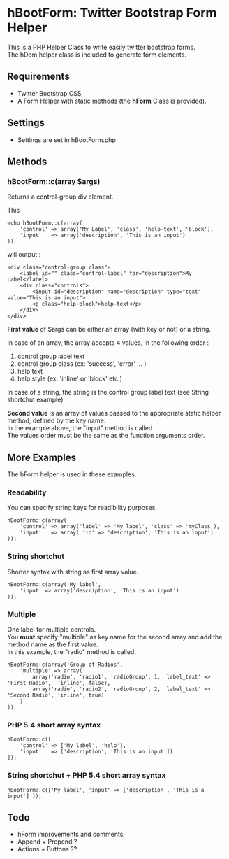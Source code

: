 # hBootForm: Twitter Bootstrap Form Helper

This is a PHP Helper Class to write easily twitter bootstrap forms.  
The hDom helper class is included to generate form elements.

##  Requirements

- Twitter Bootstrap CSS
- A Form Helper with static methods (the **hForm** Class is provided).

##  Settings

- Settings are set in hBootForm.php

##  Methods

### hBootForm::c(array $args)

Returns a control-group div element.  

This

	echo hBootForm::c(array(
		'control' => array('My Label', 'class', 'help-text', 'block'), 
		'input'   => array('description', 'This is an input')
	));

will output :

	<div class="control-group class">
		<label id="" class="control-label" for="description">My Label</label>
		<div class="controls">
			<input id="description" name="description" type="text" value="This is an input">
			<p class="help-block">help-text</p>
		</div>
	</div>

**First value** of $args can be either an array (with  key or not) or a string.  

In case of an array, the array accepts 4 values, in the following order :  

1. control group label text
2. control group class (ex: 'success', 'error' ... )
3. help text 
4. help style (ex: 'inline' or 'block' etc.)

In case of a string, the string is the control group label text (see String shortchut example)


**Second value** is an array of values passed to the appropriate static helper method, defined by the key name.  
In the example above, the "input" method is called.  
The values order must be the same as the function arguments order.


## More Examples

The hForm helper is used in these examples.  


### Readability

You can specify string keys for readibility purposes. 

	hBootForm::c(array(
		'control' => array('label' => 'My label', 'class' => 'myClass'), 
		'input'   => array( 'id' => 'description', 'This is an input')
	));

### String shortchut

Shorter syntax with string as first array value.

	hBootForm::c(array('My label',	
		'input' => array('description', 'This is an input')
	));


### Multiple

One label for multiple controls.  
You **must** specify "multiple" as key name for the second array and add the method name as the first value.   
In this example, the "radio" method is called.

	hBootForm::c(array('Group of Radios',
		'multiple' => array(
			array('radio', 'radio1', 'radioGroup', 1, 'label_text' => 'First Radio',  'inline', false),
			array('radio', 'radio2', 'radioGroup', 2, 'label_text' => 'Second Radio', 'inline', true)
		)
	));	


### PHP 5.4 short array syntax

	hBootForm::c([
		'control' => ['My label', 'help'], 
		'input'   => ['description', 'This is an input'])
	]);


### String shortchut + PHP 5.4 short array syntax

	hBootForm::c(['My label', 'input' => ['description', 'This is a input'] ]);


##  Todo

- hForm improvements and comments
- Append + Prepend ?
- Actions + Buttons ??
